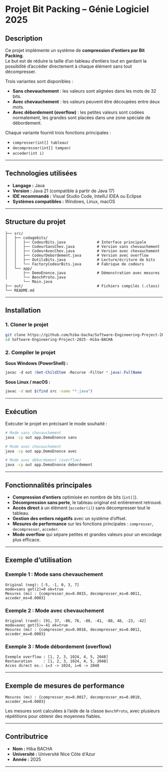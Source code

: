 #  Projet Bit Packing – Génie Logiciel 2025

##  Description  

Ce projet implémente un système de **compression d’entiers par Bit Packing**.  
Le but est de réduire la taille d’un tableau d’entiers tout en gardant la possibilité d’accéder directement à chaque élément sans tout décompresser.  

Trois variantes sont disponibles :  
- **Sans chevauchement** : les valeurs sont alignées dans les mots de 32 bits.  
- **Avec chevauchement** : les valeurs peuvent être découpées entre deux mots.  
- **Avec débordement (overflow)** : les petites valeurs sont codées normalement, les grandes sont placées dans une zone spéciale de débordement.  

Chaque variante fournit trois fonctions principales :  
- `compresser(int[] tableau)`  
- `decompresser(int[] tampon)`  
- `acceder(int i)`  

---

##  Technologies utilisées  

- **Langage :** Java  
- **Version :** Java 21 (compatible à partir de Java 17)  
- **IDE recommandé :** Visual Studio Code, IntelliJ IDEA ou Eclipse  
- **Systèmes compatibles :** Windows, Linux, macOS  

---

##  Structure du projet  

```
├── src/
│   ├── codagebits/
│   │   ├── CodeurBits.java              # Interface principale
│   │   ├── CodeurSansChev.java          # Version sans chevauchement
│   │   ├── CodeurAvecChev.java          # Version avec chevauchement
│   │   ├── CodeurDebordement.java       # Version avec overflow
│   │   ├── OutilsBits.java              # Lecture/écriture de bits
│   │   └── FactoryCodeurBits.java       # Fabrique de codeurs
│   └── app/
│       ├── DemoEnonce.java              # Démonstration avec mesures
│       └── BenchProto.java  
        └── Main.java
├── out/                                 # Fichiers compilés (.class)
└── README.md
```

---

##  Installation  

### 1. Cloner le projet  
```bash
git clone https://github.com/hiba-bacha/Software-Engineering-Project-2025--Hiba-BACHA
cd Software-Engineering-Project-2025--Hiba-BACHA

```

### 2. Compiler le projet  

**Sous Windows (PowerShell) :**
```powershell
javac -d out (Get-ChildItem -Recurse -Filter *.java).FullName
```

**Sous Linux / macOS :**
```bash
javac -d out $(find src -name "*.java")
```

---

##  Exécution  

Exécuter le projet en précisant le mode souhaité :  
```bash
# Mode sans chevauchement
java -cp out app.DemoEnonce sans

# Mode avec chevauchement
java -cp out app.DemoEnonce avec

# Mode avec débordement (overflow)
java -cp out app.DemoEnonce debordement
```

---

##  Fonctionnalités principales  

- **Compression d’entiers** optimisée en nombre de bits (`int[]`).  
- **Décompression sans perte**, le tableau original est entièrement retrouvé.  
- **Accès direct** à un élément (`acceder(i)`) sans décompresser tout le tableau.  
- **Gestion des entiers négatifs** avec un système d’offset.  
- **Mesures de performance** sur les fonctions principales : `compresser`, `decompresser`, `acceder`.  
- **Mode overflow** qui sépare petites et grandes valeurs pour un encodage plus efficace.  

---

##  Exemple d’utilisation  

### Exemple 1 : Mode sans chevauchement
```
Original (neg): [-5, -1, 0, 3, 7]
mode=sans get(2)=0 ok=true
Mesures (ms) : {compresser_ms=0.0015, decompresser_ms=0.0011, acceder_ms=0.0003}
```

### Exemple 2 : Mode avec chevauchement
```
Original (rand): [91, 37, -86, 76, -88, -41, -88, 48, -23, -42]
mode=avec get(5)=-41 ok=true
Mesures (ms) : {compresser_ms=0.0018, decompresser_ms=0.0012, acceder_ms=0.0003}
```

### Exemple 3 : Mode débordement (overflow)
```
Exemple overflow : [1, 2, 3, 1024, 4, 5, 2048]
Restauration     : [1, 2, 3, 1024, 4, 5, 2048]
Acces direct ex.: i=3 -> 1024, i=6 -> 2048
```

---

## Exemple de mesures de performance  

```
Mesures (ms) : {compresser_ms=0.0017, decompresser_ms=0.0010, acceder_ms=0.0003}
```
Les mesures sont calculées à l’aide de la classe `BenchProto`, avec plusieurs répétitions pour obtenir des moyennes fiables.  

---

##  Contributrice  

- **Nom :** Hiba BACHA  
- **Université :** Université Nice Côte d'Azur 
- **Année :** 2025  

---


  
